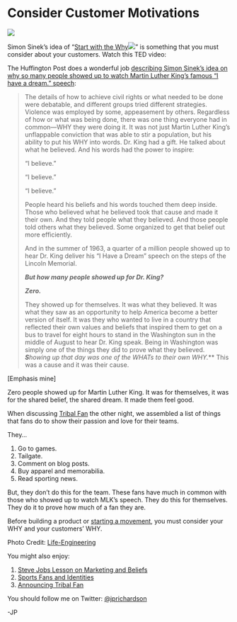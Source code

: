 <!--
id: 3318455009
link: http://techneur.com/post/3318455009/consider-customer-motivations
slug: consider-customer-motivations
date: Tue Feb 15 2011 19:15:32 GMT-0600 (CST)
publish: 2011-02-015
tags: tribal-fan, customer-development
-->


Consider Customer Motivations
=============================

![](http://media.tumblr.com/tumblr_lgorg3Jiju1qzbc4f.jpg)

Simon Sinek’s idea of “[Start with the
Why](http://www.amazon.com/gp/product/1591842808?ie=UTF8&tag=techneur-20&linkCode=as2&camp=1789&creative=9325&creativeASIN=1591842808)![](http://www.assoc-amazon.com/e/ir?t=techneur-20&l=as2&o=1&a=1591842808)”
is something that you must consider about your customers. Watch this TED
video:

The Huffington Post does a wonderful job [describing Simon Sinek’s idea
on why so many people showed up to watch Martin Luther King’s famous “I
have a dream.”
speech](http://www.huffingtonpost.com/simon-sinek/when-a-movement-moves_b_669158.html):

> The details of how to achieve civil rights or what needed to be done
> were debatable, and different groups tried different strategies.
> Violence was employed by some, appeasement by others. Regardless of
> how or what was being done, there was one thing everyone had in
> common—WHY they were doing it. It was not just Martin Luther King’s
> unflappable conviction that was able to stir a population, but his
> ability to put his WHY into words. Dr. King had a gift. He talked
> about what he believed. And his words had the power to inspire:
>
> “I believe.”
>
> “I believe.”
>
> “I believe.”
>
> People heard his beliefs and his words touched them deep inside. Those
> who believed what he believed took that cause and made it their own.
> And they told people what they believed. And those people told others
> what they believed. Some organized to get that belief out more
> efficiently.
>
> And in the summer of 1963, a quarter of a million people showed up to
> hear Dr. King deliver his “I Have a Dream” speech on the steps of the
> Lincoln Memorial.
>
> ***But how many people showed up for Dr. King?***
>
> ***Zero.***
>
> They showed up for themselves. It was what they believed. It was what
> they saw as an opportunity to help America become a better version of
> itself. It was they who wanted to live in a country that reflected
> their own values and beliefs that inspired them to get on a bus to
> travel for eight hours to stand in the Washington sun in the middle of
> August to hear Dr. King speak. Being in Washington was simply one of
> the things they did to prove what they believed. ***S****howing up
> that day was one of the WHATs to their own WHY.*** This was a cause
> and it was their cause.

[Emphasis mine]

Zero people showed up for Martin Luther King. It was for themselves, it
was for the shared belief, the shared dream. It made them feel good.

When discussing [Tribal
Fan](http://techneur.com/post/1406631916/announcing-tribal-fan) the
other night, we assembled a list of things that fans do to show their
passion and love for their teams.

They…

1.  Go to games.
2.  Tailgate.
3.  Comment on blog posts.
4.  Buy apparel and memorabilia.
5.  Read sporting news.

But, they don’t do this for the team. These fans have much in common
with those who showed up to watch MLK’s speech. They do this for
themselves. They do it to prove how much of a fan they are.

Before building a product or [starting a
movement](http://www.gabrielweinberg.com/blog/2010/02/are-you-building-an-empire-sparking-a-powder-keg-or-starting-a-movement.html),
you must consider your WHY and your customers’ WHY.

Photo Credit:
[Life-Engineering](http://life-engineering.com/1757/how-great-leaders-inspire-action-the-golden-circle/)

You might also enjoy:

1.  [Steve Jobs Lesson on Marketing and
    Beliefs](http://techneur.com/post/1035350505/steve-jobs-lesson-on-marketing-values-and-belief)
2.  [Sports Fans and
    Identities](http://techneur.com/post/3049599495/sports-fans-and-identities)
3.  [Announcing Tribal
    Fan](http://techneur.com/post/1406631916/announcing-tribal-fan)

You should follow me on Twitter:
[@jprichardson](http://twitter.com/jprichardson)

-JP

